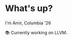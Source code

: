 <h1 align="left">What's up?</h1>

###

<p align="left">I'm Amir, Columbia '26</p>

<p align="left">📚 Currently working on LLVM.</p>

###

###

###
